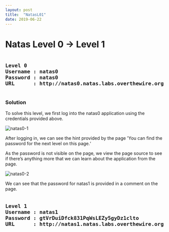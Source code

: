```yaml
---
layout: post
title:  "NatasL01"
date: 2019-06-22
---
```


# Natas Level 0 → Level 1
<pre><h3><b>Level 0
Username : natas0
Password : natas0
URL      : http://natas0.natas.labs.overthewire.org</b></h3></pre>
### Solution

To solve this level, we first log into the natas0 application using the credentials provided above.

![natas0-1](https://securitytimes.files.wordpress.com/2017/06/screen-shot-2017-06-22-at-6-28-41-pm.png?w=663)

After logging in, we can see the hint provided by the page 'You can find the password for the next level on this page.‘

As the password is not visible on the page, we view the page source to see if there’s anything more that we can learn about the application from the page.

![natas0-2](https://securitytimes.files.wordpress.com/2017/06/screen-shot-2017-06-22-at-6-30-56-pm.png?w=663)

We can see that the password for natas1 is provided in a comment on the page.

<pre><h3><b>Level 1
Username : natas1
Password : gtVrDuiDfck831PqWsLEZy5gyDz1clto
URL      : http://natas1.natas.labs.overthewire.org</b></h3></pre>
